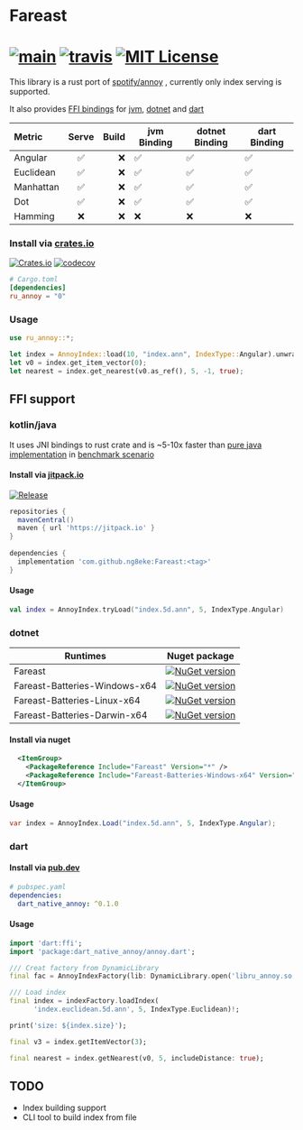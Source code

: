 # Fareast

[![main](https://github.com/ng8eke/fareast/actions/workflows/main.yml/badge.svg)](https://github.com/ng8eke/fareast/actions/workflows/main.yml)
[![travis](https://travis-ci.com/ng8eke/fareast.svg?branch=master)](https://travis-ci.com/github/ng8eke/fareast)
[![MIT License](https://img.shields.io/github/license/ng8eke/fareast.svg)](https://github.com/ng8eke/fareast/blob/master/LICENSE)
========
<!-- [![appveyor](https://ci.appveyor.com/api/projects/status/ux13ive7vhsg32el/branch/master?svg=true)](https://ci.appveyor.com/project/ng8eke/fareast/branch/master) -->

This library is a rust port of [spotify/annoy](https://github.com/spotify/annoy) , currently only index serving is supported.

It also provides [FFI bindings](https://github.com/ng8eke/fareast#ffi-support) for [jvm](https://github.com/ng8eke/fareast#kotlinjava), [dotnet](https://github.com/ng8eke/fareast#dotnet) and [dart](https://github.com/ng8eke/fareast#dart)

Metric | Serve | Build | jvm Binding | dotnet Binding | dart Binding
| :--- | :---: | ---: | -- | -- | -- |
Angular | ✅ | ❌ | ✅ | ✅ | ✅
Euclidean | ✅ | ❌ | ✅ | ✅ | ✅
Manhattan | ✅ | ❌ | ✅ | ✅ | ✅
Dot | ✅ | ❌ | ✅ | ✅ | ✅
Hamming | ❌ | ❌ | ❌ | ❌  | ❌

### Install via [crates.io](https://crates.io/crates/ru_annoy)
[![Crates.io](https://img.shields.io/crates/v/ru_annoy.svg)](https://crates.io/crates/ru_annoy)
[![codecov](https://codecov.io/gh/ng8eke/fareast/branch/master/graph/badge.svg?token=jVO7N0AVTH)](https://codecov.io/gh/ng8eke/fareast)
```toml
# Cargo.toml
[dependencies]
ru_annoy = "0"
```

### Usage
```rust
use ru_annoy::*;

let index = AnnoyIndex::load(10, "index.ann", IndexType::Angular).unwrap();
let v0 = index.get_item_vector(0);
let nearest = index.get_nearest(v0.as_ref(), 5, -1, true);
```

## FFI support

### kotlin/java

It uses JNI bindings to rust crate and is ~5-10x faster than [pure java implementation](https://github.com/spotify/annoy-java) in [benchmark scenario](https://github.com/ng8eke/fareast/tree/master/bench)
#### Install via [jitpack.io](https://jitpack.io/#ng8eke/fareast)
[![Release](https://jitpack.io/v/ng8eke/fareast.svg)](https://jitpack.io/#ng8eke/fareast)
```gradle
repositories {
  mavenCentral()
  maven { url 'https://jitpack.io' }
}
  
dependencies {
  implementation 'com.github.ng8eke:Fareast:<tag>'
}
```
#### Usage
```kotlin
val index = AnnoyIndex.tryLoad("index.5d.ann", 5, IndexType.Angular)
```

### dotnet

| Runtimes                      | Nuget package                                                                                                                                 |
| ----------------------------- | --------------------------------------------------------------------------------------------------------------------------------------------- |
| Fareast                       | [![NuGet version](https://buildstats.info/nuget/Fareast)](https://www.nuget.org/packages/Fareast)                                             |
| Fareast-Batteries-Windows-x64 | [![NuGet version](https://buildstats.info/nuget/Fareast-Batteries-Windows-x64)](https://www.nuget.org/packages/Fareast-Batteries-Windows-x64) |
| Fareast-Batteries-Linux-x64   | [![NuGet version](https://buildstats.info/nuget/Fareast-Batteries-Linux-x64)](https://www.nuget.org/packages/Fareast-Batteries-Linux-x64)     |
| Fareast-Batteries-Darwin-x64  | [![NuGet version](https://buildstats.info/nuget/Fareast-Batteries-Darwin-x64)](https://www.nuget.org/packages/Fareast-Batteries-Darwin-x64)   |

#### Install via nuget
```xml
  <ItemGroup>
    <PackageReference Include="Fareast" Version="*" />
    <PackageReference Include="Fareast-Batteries-Windows-x64" Version="*" />
  </ItemGroup>
```
#### Usage
```csharp
var index = AnnoyIndex.Load("index.5d.ann", 5, IndexType.Angular);
```

### dart

#### Install via [pub.dev](https://pub.dev/packages/dart_native_annoy)

```yaml
# pubspec.yaml
dependencies:
  dart_native_annoy: ^0.1.0
```
#### Usage
```dart
import 'dart:ffi';
import 'package:dart_native_annoy/annoy.dart';

/// Creat factory from DynamicLibrary
final fac = AnnoyIndexFactory(lib: DynamicLibrary.open('libru_annoy.so'));

/// Load index
final index = indexFactory.loadIndex(
      'index.euclidean.5d.ann', 5, IndexType.Euclidean)!;

print('size: ${index.size}');

final v3 = index.getItemVector(3);

final nearest = index.getNearest(v0, 5, includeDistance: true);
```


## TODO
+ Index building support
+ CLI tool to build index from file
